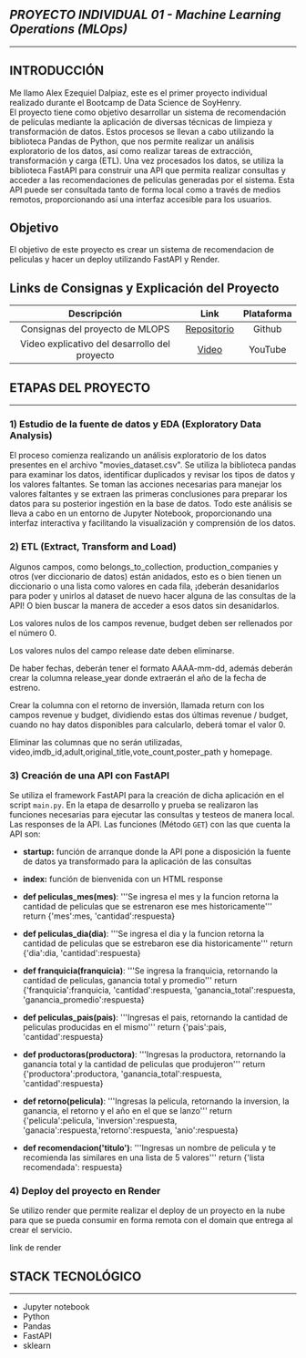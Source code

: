 
## **_PROYECTO INDIVIDUAL 01 - Machine Learning Operations (MLOps)_**

---

## INTRODUCCIÓN
Me llamo Alex Ezequiel Dalpiaz, este es el primer proyecto individual realizado durante el Bootcamp de Data Science de SoyHenry.  
El proyecto tiene como objetivo desarrollar un sistema de recomendación de películas mediante la aplicación de diversas técnicas de limpieza y transformación de datos. Estos procesos se llevan a cabo utilizando la biblioteca Pandas de Python, que nos permite realizar un análisis exploratorio de los datos, así como realizar tareas de extracción, transformación y carga (ETL). Una vez procesados los datos, se utiliza la biblioteca FastAPI para construir una API que permita realizar consultas y acceder a las recomendaciones de películas generadas por el sistema. Esta API puede ser consultada tanto de forma local como a través de medios remotos, proporcionando así una interfaz accesible para los usuarios.

## Objetivo

El objetivo de este proyecto es crear un sistema de recomendacion de peliculas y hacer un deploy utilizando FastAPI y Render.


## Links de Consignas y Explicación del Proyecto

|                  Descripción                  |                          Link                           | Plataforma |
| :-------------------------------------------: | :-----------------------------------------------------: | :--------: |
|    Consignas del proyecto de MLOPS    | [Repositorio](https://github.com/HX-PRomero/PI_ML_OPS/) |   Github   |
| Video explicativo del desarrollo del proyecto |                  [Video](link)                   |  YouTube   |

## ETAPAS DEL PROYECTO

---

### **1) Estudio de la fuente de datos y EDA (Exploratory Data Analysis)**

El proceso comienza realizando un análisis exploratorio de los datos presentes en el archivo "movies_dataset.csv". Se utiliza la biblioteca pandas para examinar los datos, identificar duplicados y revisar los tipos de datos y los valores faltantes. Se toman las acciones necesarias para manejar los valores faltantes y se extraen las primeras conclusiones para preparar los datos para su posterior ingestión en la base de datos. Todo este análisis se lleva a cabo en un entorno de Jupyter Notebook, proporcionando una interfaz interactiva y facilitando la visualización y comprensión de los datos.

### **2) ETL (Extract, Transform and Load)**

Algunos campos, como belongs_to_collection, production_companies y otros (ver diccionario de datos) están anidados, esto es o bien tienen un diccionario o una lista como valores en cada fila, ¡deberán desanidarlos para poder y unirlos al dataset de nuevo hacer alguna de las consultas de la API! O bien buscar la manera de acceder a esos datos sin desanidarlos.

Los valores nulos de los campos revenue, budget deben ser rellenados por el número 0.

Los valores nulos del campo release date deben eliminarse.

De haber fechas, deberán tener el formato AAAA-mm-dd, además deberán crear la columna release_year donde extraerán el año de la fecha de estreno.

Crear la columna con el retorno de inversión, llamada return con los campos revenue y budget, dividiendo estas dos últimas revenue / budget, cuando no hay datos disponibles para calcularlo, deberá tomar el valor 0.

Eliminar las columnas que no serán utilizadas, video,imdb_id,adult,original_title,vote_count,poster_path y homepage.


### **3) Creación de una API con FastAPI**

Se utiliza el framework FastAPI para la creación de dicha aplicación en el script `main.py`. En la etapa de desarrollo y prueba se realizaron las funciones necesarias para ejecutar las consultas y testeos de manera local. Las responses de la API.
Las funciones (Método `GET`) con las que cuenta la API son:

- **startup:** función de arranque donde la API pone a disposición la fuente de datos ya transformado para la aplicación de las consultas

- **index:** función de bienvenida con un HTML response

- **def peliculas_mes(mes)**: '''Se ingresa el mes y la funcion retorna la cantidad de peliculas que se estrenaron ese mes historicamente''' return {'mes':mes, 'cantidad':respuesta}

- **def peliculas_dia(dia)**: '''Se ingresa el dia y la funcion retorna la cantidad de peliculas que se estrebaron ese dia historicamente''' return {'dia':dia, 'cantidad':respuesta}

- **def franquicia(franquicia)**: '''Se ingresa la franquicia, retornando la cantidad de peliculas, ganancia total y promedio''' return {'franquicia':franquicia, 'cantidad':respuesta, 'ganancia_total':respuesta, 'ganancia_promedio':respuesta}

- **def peliculas_pais(pais)**: '''Ingresas el pais, retornando la cantidad de peliculas producidas en el mismo''' return {'pais':pais, 'cantidad':respuesta}

- **def productoras(productora)**: '''Ingresas la productora, retornando la ganancia total y la cantidad de peliculas que produjeron''' return {'productora':productora, 'ganancia_total':respuesta, 'cantidad':respuesta}

- **def retorno(pelicula)**: '''Ingresas la pelicula, retornando la inversion, la ganancia, el retorno y el año en el que se lanzo''' return {'pelicula':pelicula, 'inversion':respuesta, 'ganacia':respuesta,'retorno':respuesta, 'anio':respuesta}

- **def recomendacion('titulo')**: '''Ingresas un nombre de pelicula y te recomienda las similares en una lista de 5 valores''' return {'lista recomendada': respuesta}


### **4) Deploy del proyecto en Render**

Se utilizo render que permite realizar el deploy de un proyecto en la nube para que se pueda consumir en forma remota con el domain que entrega al crear el servicio.

link de render



## STACK TECNOLÓGICO

---

- Jupyter notebook
- Python
- Pandas
- FastAPI
- sklearn
